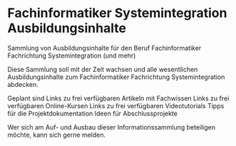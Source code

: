 # Fachinformatiker Systemintegration Ausbildungsinhalte
Sammlung von Ausbildungsinhalte für den Beruf Fachinformatiker Fachrichtung Systemintegration (und mehr)

Diese Sammlung soll mit der Zeit wachsen und alle wesentlichen Ausbildungsinhalte zum Fachinformatiker Fachrichtung Systemintegration abdecken.

Geplant sind
Links zu frei verfügbaren Artikeln mit Fachwissen
Links zu frei verfügbaren Online-Kursen
Links zu frei verfügbaren Videotutorials
Tipps für die Projektdokumentation
Ideen für Abschlussprojekte

Wer sich am Auf- und Ausbau dieser Informationssammlung beteiligen möchte, kann sich gerne melden.

